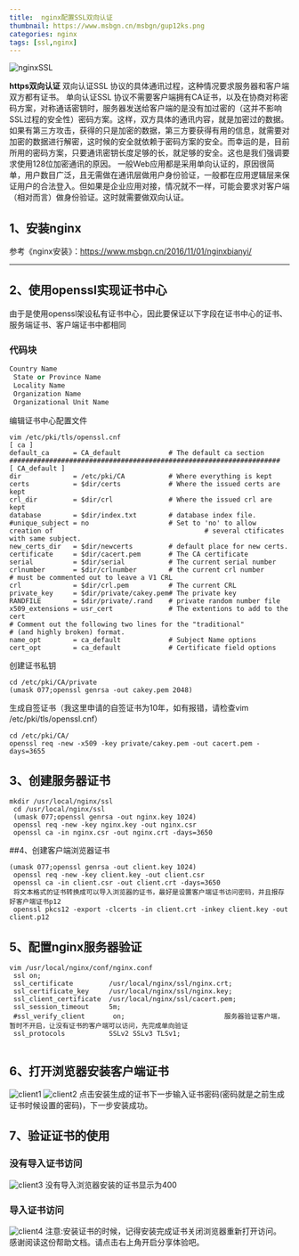 ```yaml
---
title:  nginx配置SSL双向认证
thumbnail: https://www.msbgn.cn/msbgn/gup12ks.png
categories: nginx
tags: [ssl,nginx]
---
```

![nginxSSL](https://www.msbgn.cn/msbgn/gup12ks.png)


**https双向认证** 双向认证SSL 协议的具体通讯过程，这种情况要求服务器和客户端双方都有证书。 单向认证SSL 协议不需要客户端拥有CA证书，以及在协商对称密码方案，对称通话密钥时，服务器发送给客户端的是没有加过密的（这并不影响SSL过程的安全性）密码方案。这样，双方具体的通讯内容，就是加密过的数据。如果有第三方攻击，获得的只是加密的数据，第三方要获得有用的信息，就需要对加密的数据进行解密，这时候的安全就依赖于密码方案的安全。而幸运的是，目前所用的密码方案，只要通讯密钥长度足够的长，就足够的安全。这也是我们强调要求使用128位加密通讯的原因。
一般Web应用都是采用单向认证的，原因很简单，用户数目广泛，且无需做在通讯层做用户身份验证，一般都在应用逻辑层来保证用户的合法登入。但如果是企业应用对接，情况就不一样，可能会要求对客户端（相对而言）做身份验证。这时就需要做双向认证。
<!-- more -->

## 1、安装nginx

参考《nginx安装》：https://www.msbgn.cn/2016/11/01/nginxbianyi/

-------------------

## 2、使用openssl实现证书中心

由于是使用openssl架设私有证书中心，因此要保证以下字段在证书中心的证书、服务端证书、客户端证书中都相同

### 代码块
``` python
Country Name
 State or Province Name
 Locality Name
 Organization Name
 Organizational Unit Name
```
编辑证书中心配置文件

``` 
vim /etc/pki/tls/openssl.cnf
[ ca ]
default_ca      = CA_default            # The default ca section
####################################################################
[ CA_default ]
dir             = /etc/pki/CA           # Where everything is kept
certs           = $dir/certs            # Where the issued certs are kept
crl_dir         = $dir/crl              # Where the issued crl are kept
database        = $dir/index.txt        # database index file.
#unique_subject = no                    # Set to 'no' to allow creation of                                      # several ctificates with same subject.
new_certs_dir   = $dir/newcerts         # default place for new certs.
certificate     = $dir/cacert.pem       # The CA certificate
serial          = $dir/serial           # The current serial number
crlnumber       = $dir/crlnumber        # the current crl number                                      # must be commented out to leave a V1 CRL
crl             = $dir/crl.pem          # The current CRL
private_key     = $dir/private/cakey.pem# The private key
RANDFILE        = $dir/private/.rand    # private random number file
x509_extensions = usr_cert              # The extentions to add to the cert
# Comment out the following two lines for the "traditional"
# (and highly broken) format.
name_opt        = ca_default            # Subject Name options
cert_opt        = ca_default            # Certificate field options                                                                    
```
创建证书私钥
```
cd /etc/pki/CA/private
(umask 077;openssl genrsa -out cakey.pem 2048)
```
生成自签证书（我这里申请的自签证书为10年，如有报错，请检查vim /etc/pki/tls/openssl.cnf）
```
cd /etc/pki/CA/
openssl req -new -x509 -key private/cakey.pem -out cacert.pem -days=3655
```

## 3、创建服务器证书
```
mkdir /usr/local/nginx/ssl
 cd /usr/local/nginx/ssl
 (umask 077;openssl genrsa -out nginx.key 1024)
 openssl req -new -key nginx.key -out nginx.csr
 openssl ca -in nginx.csr -out nginx.crt -days=3650
```

##4、创建客户端浏览器证书

```
(umask 077;openssl genrsa -out client.key 1024)
 openssl req -new -key client.key -out client.csr
 openssl ca -in client.csr -out client.crt -days=3650
 将文本格式的证书转换成可以导入浏览器的证书，最好是设置客户端证书访问密码，并且报存好客户端证书p12
 openssl pkcs12 -export -clcerts -in client.crt -inkey client.key -out client.p12
```
## 5、配置nginx服务器验证
```
vim /usr/local/nginx/conf/nginx.conf
 ssl on;
 ssl_certificate         /usr/local/nginx/ssl/nginx.crt;
 ssl_certificate_key     /usr/local/nginx/ssl/nginx.key;
 ssl_client_certificate  /usr/local/nginx/ssl/cacert.pem;
 ssl_session_timeout     5m;
 #ssl_verify_client       on;                         服务器验证客户端，暂时不开启，让没有证书的客户端可以访问，先完成单向验证
 ssl_protocols           SSLv2 SSLv3 TLSv1;
 
```
## 6、打开浏览器安装客户端证书
![client1](https://www.msbgn.cn/msbgn/toiss.png)
![client2](https://www.msbgn.cn/msbgn/mima1.png)
点击安装生成的证书下一步输入证书密码(密码就是之前生成证书时候设置的密码)，下一步安装成功。
## 7、验证证书的使用
 
### 没有导入证书访问
![client3](https://www.msbgn.cn/msbgn/catsd.png)
没有导入浏览器安装的证书显示为400
### 导入证书访问
![client4](https://www.msbgn.cn/msbgn/nhkk.png)
注意:安装证书的时候，记得安装完成证书关闭浏览器重新打开访问。
感谢阅读这份帮助文档。请点击右上角开启分享体验吧。
